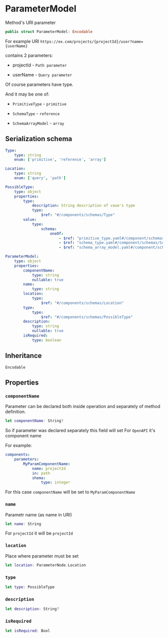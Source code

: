 # ParameterModel

Method's URI parameter

``` swift
public struct ParameterModel: Encodable
```

For example URI `https://ex.com/projects/{projectId}/user?name={userName}`

contains 2 parameters:

  - projectId - `Path parameter`

  - userName - `Query parameter`

Of course parameters have type.

And it may be one of:

  - `PrimitiveType` - `primitive`

  - `SchemaType` - `reference`

  - `SchemaArrayModel` - `array`

## Serialization schema

``` YAML
Type:
    type: string
    enum: ['primitive', 'reference', 'array']

Location:
    type: string
    enum: ['query', 'path']

PossibleType:
    type: object
    properties:
        type:
            description: String description of vaue's type
            type:
                $ref: "#/components/schemas/Type"
        value:
            type:
                schema:
                    oneOf:
                        - $ref: "primitive_type.yaml#/component/schemas/PrimitiveType"
                        - $ref: "schema_type.yaml#/component/schemas/SchemaType"
                        - $ref: "schema_array_model.yaml#/component/schemas/SchemaArrayModel"

ParameterModel:
    type: object
    properties:
        componentName:
            type: string
            nullable: true
        name:
            type: string
        location:
            type:
                $ref: "#/components/schemas/Location"
        type:
            type:
                $ref: "#/components/schemas/PossibleType"
        description:
            type: string
            nullable: true
        isRequired:
            type: boolean
```

## Inheritance

`Encodable`

## Properties

### `componentName`

Parameter can be declared both inside operation
and separately of method definition.

``` swift
let componentName: String?
```

So if parameter was declared separately this field will set
For `OpenAPI` it's component name

For example:

``` YAML
components:
    parameters:
        MyParamComponentName:
            name: projectId
            in: path
            shema:
                type: integer
```

For this case `componentName` will be set to `MyParamComponentName`

### `name`

Parametr name (as name in URI)

``` swift
let name: String
```

For `projectId` it will be `projectId`

### `location`

Place where parameter must be set

``` swift
let location: ParameterNode.Location
```

### `type`

``` swift
let type: PossibleType
```

### `description`

``` swift
let description: String?
```

### `isRequired`

``` swift
let isRequired: Bool
```

